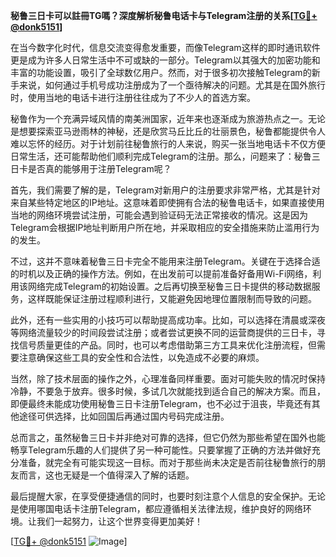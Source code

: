 **秘鲁三日卡可以註冊TG嗎？深度解析秘鲁电话卡与Telegram注册的关系[[TG💪+ @donk5151](https://t.me/s/donk5151)]**

在当今数字化时代，信息交流变得愈发重要，而像Telegram这样的即时通讯软件更是成为许多人日常生活中不可或缺的一部分。Telegram以其强大的加密功能和丰富的功能设置，吸引了全球数亿用户。然而，对于很多初次接触Telegram的新手来说，如何通过手机号成功注册成为了一个亟待解决的问题。尤其是在国外旅行时，使用当地的电话卡进行注册往往成为了不少人的首选方案。

秘鲁作为一个充满异域风情的南美洲国家，近年来也逐渐成为旅游热点之一。无论是想要探索亚马逊雨林的神秘，还是欣赏马丘比丘的壮丽景色，秘鲁都能提供令人难以忘怀的经历。对于计划前往秘鲁旅行的人来说，购买一张当地电话卡不仅方便日常生活，还可能帮助他们顺利完成Telegram的注册。那么，问题来了：秘鲁三日卡是否真的能够用于注册Telegram呢？

首先，我们需要了解的是，Telegram对新用户的注册要求非常严格，尤其是针对来自某些特定地区的IP地址。这意味着即使拥有合法的秘鲁电话卡，如果直接使用当地的网络环境尝试注册，可能会遇到验证码无法正常接收的情况。这是因为Telegram会根据IP地址判断用户所在地，并采取相应的安全措施来防止滥用行为的发生。

不过，这并不意味着秘鲁三日卡完全不能用来注册Telegram。关键在于选择合适的时机以及正确的操作方法。例如，在出发前可以提前准备好备用Wi-Fi网络，利用该网络完成Telegram的初始设置。之后再切换至秘鲁三日卡提供的移动数据服务，这样既能保证注册过程顺利进行，又能避免因地理位置限制而导致的问题。

此外，还有一些实用的小技巧可以帮助提高成功率。比如，可以选择在清晨或深夜等网络流量较少的时间段尝试注册；或者尝试更换不同的运营商提供的三日卡，寻找信号质量更佳的产品。同时，也可以考虑借助第三方工具来优化注册流程，但需要注意确保这些工具的安全性和合法性，以免造成不必要的麻烦。

当然，除了技术层面的操作之外，心理准备同样重要。面对可能失败的情况时保持冷静，不要急于放弃。很多时候，多试几次就能找到适合自己的解决方案。而且，即便最终未能成功使用秘鲁三日卡注册Telegram，也不必过于沮丧，毕竟还有其他途径可供选择，比如回国后再通过国内号码完成注册。

总而言之，虽然秘鲁三日卡并非绝对可靠的选择，但它仍然为那些希望在国外也能畅享Telegram乐趣的人们提供了另一种可能性。只要掌握了正确的方法并做好充分准备，就完全有可能实现这一目标。而对于那些尚未决定是否前往秘鲁旅行的朋友而言，这也无疑是一个值得深入了解的话题。

最后提醒大家，在享受便捷通信的同时，也要时刻注意个人信息的安全保护。无论是使用哪国电话卡注册Telegram，都应遵循相关法律法规，维护良好的网络环境。让我们一起努力，让这个世界变得更加美好！

[[TG💪+ @donk5151](https://t.me/s/donk5151) ![Image](https://i.postimg.cc/rwNCRYN7/Snipaste-2025-04-30-17-27-05.png)]